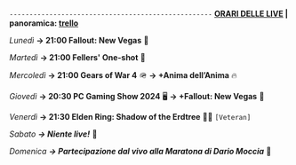 <code>---------------------------------------------------</code>
<b><u>ORARI DELLE LIVE</u> | panoramica: <a href="https://trello.com/b/iKwdSGf3/sabaku">trello</a></b>

<i>Lunedì</i>
<b>→ 21:00 Fallout: New Vegas</b> 🥫

<i>Martedì</i>
<b>→ 21:00 Fellers' One-shot</b> 👊

<i>Mercoledì</i>
<b>→ 21:00 Gears of War 4</b> 🪖
<b>→ +Anima dell’Anima</b> 🔥

<i>Giovedì</i>
<b>→ 20:30 PC Gaming Show 2024</b> 🖥️
<b>→ +Fallout: New Vegas</b> 🥫

<i>Venerdì</i>
<b>→ 21:30 Elden Ring: Shadow of the Erdtree</b> 🌲🌑 <code>[Veteran]</code>

<i>Sabato</i>
<b><i>→ Niente live!</i></b> 🕺

<i>Domenica</i>
<b><i>→ Partecipazione dal vivo alla Maratona di Dario Moccia</i></b> 🏃
